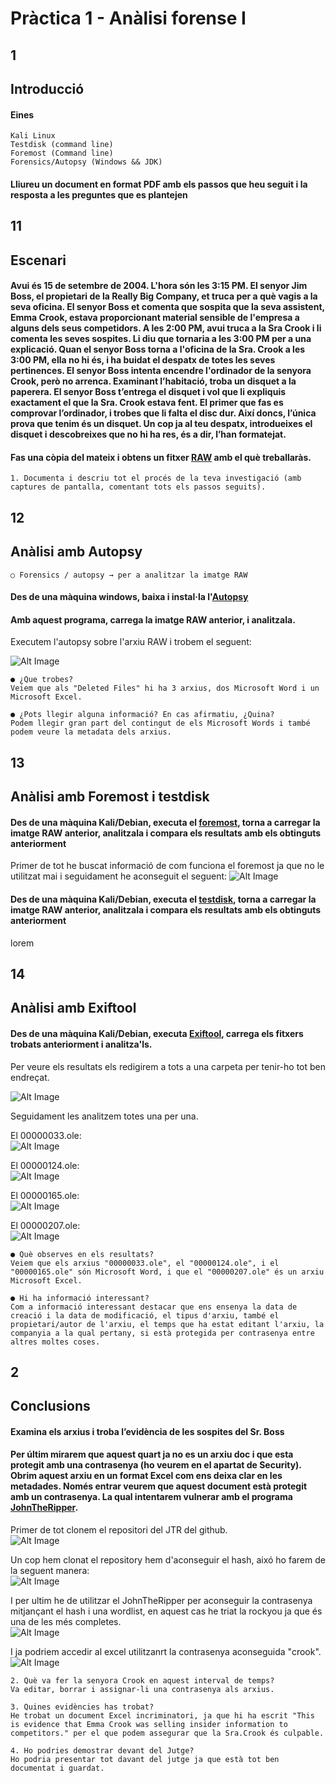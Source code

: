 # Pràctica 1 - Anàlisi forense I

## 1

## Introducció

#### Eines  
```
Kali Linux  
Testdisk (command line)  
Foremost (Command line)  
Forensics/Autopsy (Windows && JDK)  
```

#### Lliureu un document en format PDF amb els passos que heu seguit i la resposta a les preguntes que es plantejen



## 11

## Escenari


#### Avui és 15 de setembre de 2004. L'hora són les 3:15 PM. El senyor Jim Boss, el propietari de la Really Big Company, et truca per a què vagis a la seva oficina. El senyor Boss et comenta que sospita que la seva assistent, Emma Crook, estava proporcionant material sensible de l'empresa a alguns dels seus competidors. A les 2:00 PM, avui truca a la Sra Crook i li comenta les seves sospites. Li diu que tornaria a les 3:00 PM per a una explicació. Quan el senyor Boss torna a l'oficina de la Sra. Crook a les 3:00 PM, ella no hi és, i ha buidat el despatx de totes les seves pertinences. El senyor Boss intenta encendre l'ordinador de la senyora Crook, però no arrenca. Examinant l’habitació, troba un disquet a la paperera. El senyor Boss t’entrega el disquet i vol que li expliquis exactament el que la Sra. Crook estava fent. El primer que fas es comprovar l’ordinador, i trobes que li falta el disc dur. Així doncs, l’única prova que tenim és un disquet. Un cop ja al teu despatx, introdueixes el disquet i descobreixes que no hi ha res, és a dir, l’han formatejat.  

#### Fas una còpia del mateix i obtens un fitxer [RAW](./P2.2.001) amb el què treballaràs.  

```1. Documenta i descriu tot el procés de la teva investigació (amb captures de pantalla, comentant tots els passos seguits).```


## 12

## Anàlisi amb Autopsy

```○ Forensics / autopsy → per a analitzar la imatge RAW```

#### Des de una màquina windows, baixa i instal·la l'[Autopsy](https://www.autopsy.com/)
#### Amb aquest programa, carrega la imatge RAW anterior, i analitzala.

Executem l'autopsy sobre l'arxiu RAW i trobem el seguent:  

![Alt Image](./Images/autopsy.png)


```
● ¿Que trobes?  
Veiem que als "Deleted Files" hi ha 3 arxius, dos Microsoft Word i un Microsoft Excel.

● ¿Pots llegir alguna informació? En cas afirmatiu, ¿Quina?  
Podem llegir gran part del contingut de els Microsoft Words i també podem veure la metadata dels arxius.
```


## 13

## Anàlisi amb Foremost i testdisk

#### Des de una màquina Kali/Debian, executa el [foremost](https://www.kali.org/tools/foremost/), torna a carregar la imatge RAW anterior, analitzala i compara els resultats amb els obtinguts anteriorment

Primer de tot he buscat informació de com funciona el foremost ja que no le utilitzat mai i seguidament he aconseguit el seguent:
![Alt Image](./Images/foremost1.png)



#### Des de una màquina Kali/Debian, executa el [testdisk](https://www.cgsecurity.org/wiki/TestDisk_Download), torna a carregar la imatge RAW anterior, analitzala i compara els resultats amb els obtinguts anteriorment

lorem



## 14

## Anàlisi amb Exiftool

#### Des de una màquina Kali/Debian, executa [Exiftool](https://exiftool.org/), carrega els fitxers trobats anteriorment i analitza'ls.

Per veure els resultats els redigirem a tots a una carpeta per tenir-ho tot ben endreçat.

![Alt Image](./Images/exiftool_total.png)

Seguidament les analitzem totes una per una.

El 00000033.ole:  
![Alt Image](./Images/33.png)

El 00000124.ole:  
![Alt Image](./Images/124.png)

El 00000165.ole:  
![Alt Image](./Images/165.png)

El 00000207.ole:  
![Alt Image](./Images/207.png)


```
● Què observes en els resultats?
Veiem que els arxius "00000033.ole", el "00000124.ole", i el "00000165.ole" són Microsoft Word, i que el "00000207.ole" és un arxiu Microsoft Excel.

● Hi ha informació interessant?
Com a informació interessant destacar que ens ensenya la data de creació i la data de modificació, el tipus d'arxiu, també el propietari/autor de l'arxiu, el temps que ha estat editant l'arxiu, la companyia a la qual pertany, si està protegida per contrasenya entre altres moltes coses.
```



## 2

## Conclusions

#### Examina els arxius i troba l’evidència de les sospites del Sr. Boss

#### Per últim mirarem que aquest quart ja no es un arxiu doc i que esta protegit amb una contrasenya (ho veurem en el apartat de Security). Obrim aquest arxiu en un format Excel com ens deixa clar en les metadades. Només entrar veurem que aquest document està protegit amb un contrasenya. La qual intentarem vulnerar amb el programa [JohnTheRipper](https://www.openwall.com/john/). 

Primer de tot clonem el repositori del JTR del github.  
![Alt Image](./Images/gitclone.png)

Un cop hem clonat el repository hem d'aconseguir el hash, aixó ho farem de la seguent manera:  
![Alt Image](./Images/hashJTR.png)

I per ultim he de utilitzar el JohnTheRipper per aconseguir la contrasenya mitjançant el hash i una wordlist, en aquest cas he triat la rockyou ja que és una de les més completes.  
![Alt Image](./Images/passwd.png)

I ja podriem accedir al excel utilitzanrt la contrasenya aconseguida "crook".
![Alt Image](./Images/dinsExcel.png)


```
2. Què va fer la senyora Crook en aquest interval de temps?  
Va editar, borrar i assignar-li una contrasenya als arxius.

3. Quines evidències has trobat?  
He trobat un document Excel incriminatori, ja que hi ha escrit "This is evidence that Emma Crook was selling insider information to competitors." per el que podem assegurar que la Sra.Crook és culpable.

4. Ho podries demostrar devant del Jutge?  
Ho podria presentar tot davant del jutge ja que està tot ben documentat i guardat.
```
